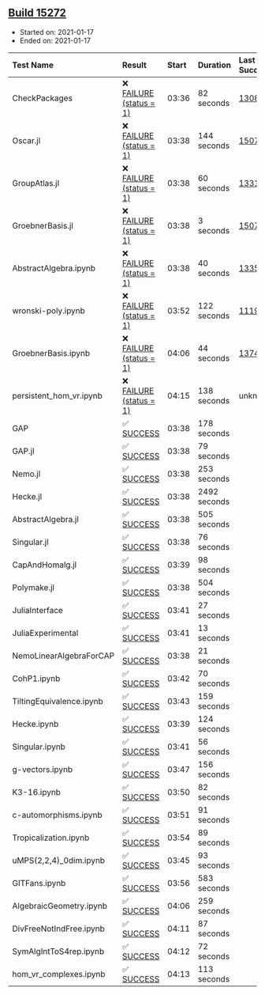 ## [Build 15272](https://oscarci.mathematik.uni-kl.de/job/oscar/15272/)

* Started on: 2021-01-17
* Ended on: 2021-01-17

| Test Name    | Result | Start | Duration | Last Success | First Failure |
|:-------------|:-------|:------|:---------|:-------------|:--------------|
| CheckPackages | ❌ [FAILURE (status = 1)](https://oscarci.mathematik.uni-kl.de/job/oscar/15272/artifact/logs/build-15272/CheckPackages.log) | 03:36 | 82 seconds | [13085](https://oscarci.mathematik.uni-kl.de/job/oscar/13085/) | [13086](https://oscarci.mathematik.uni-kl.de/job/oscar/13086/) |
| Oscar.jl | ❌ [FAILURE (status = 1)](https://oscarci.mathematik.uni-kl.de/job/oscar/15272/artifact/logs/build-15272/Oscar.jl.log) | 03:38 | 144 seconds | [15079](https://oscarci.mathematik.uni-kl.de/job/oscar/15079/) | [15080](https://oscarci.mathematik.uni-kl.de/job/oscar/15080/) |
| GroupAtlas.jl | ❌ [FAILURE (status = 1)](https://oscarci.mathematik.uni-kl.de/job/oscar/15272/artifact/logs/build-15272/GroupAtlas.jl.log) | 03:38 | 60 seconds | [13311](https://oscarci.mathematik.uni-kl.de/job/oscar/13311/) | [13312](https://oscarci.mathematik.uni-kl.de/job/oscar/13312/) |
| GroebnerBasis.jl | ❌ [FAILURE (status = 1)](https://oscarci.mathematik.uni-kl.de/job/oscar/15272/artifact/logs/build-15272/GroebnerBasis.jl.log) | 03:38 | 3 seconds | [15079](https://oscarci.mathematik.uni-kl.de/job/oscar/15079/) | [15080](https://oscarci.mathematik.uni-kl.de/job/oscar/15080/) |
| AbstractAlgebra.ipynb | ❌ [FAILURE (status = 1)](https://oscarci.mathematik.uni-kl.de/job/oscar/15272/artifact/logs/build-15272/AbstractAlgebra.ipynb.log) | 03:38 | 40 seconds | [13355](https://oscarci.mathematik.uni-kl.de/job/oscar/13355/) | [13356](https://oscarci.mathematik.uni-kl.de/job/oscar/13356/) |
| wronski-poly.ipynb | ❌ [FAILURE (status = 1)](https://oscarci.mathematik.uni-kl.de/job/oscar/15272/artifact/logs/build-15272/wronski-poly.ipynb.log) | 03:52 | 122 seconds | [11192](https://oscarci.mathematik.uni-kl.de/job/oscar/11192/) | [11193](https://oscarci.mathematik.uni-kl.de/job/oscar/11193/) |
| GroebnerBasis.ipynb | ❌ [FAILURE (status = 1)](https://oscarci.mathematik.uni-kl.de/job/oscar/15272/artifact/logs/build-15272/GroebnerBasis.ipynb.log) | 04:06 | 44 seconds | [13748](https://oscarci.mathematik.uni-kl.de/job/oscar/13748/) | [13749](https://oscarci.mathematik.uni-kl.de/job/oscar/13749/) |
| persistent_hom_vr.ipynb | ❌ [FAILURE (status = 1)](https://oscarci.mathematik.uni-kl.de/job/oscar/15272/artifact/logs/build-15272/persistent_hom_vr.ipynb.log) | 04:15 | 138 seconds | unknown | unknown |
| GAP | ✅ [SUCCESS](https://oscarci.mathematik.uni-kl.de/job/oscar/15272/artifact/logs/build-15272/GAP.log) | 03:38 | 178 seconds |  |  |
| GAP.jl | ✅ [SUCCESS](https://oscarci.mathematik.uni-kl.de/job/oscar/15272/artifact/logs/build-15272/GAP.jl.log) | 03:38 | 79 seconds |  |  |
| Nemo.jl | ✅ [SUCCESS](https://oscarci.mathematik.uni-kl.de/job/oscar/15272/artifact/logs/build-15272/Nemo.jl.log) | 03:38 | 253 seconds |  |  |
| Hecke.jl | ✅ [SUCCESS](https://oscarci.mathematik.uni-kl.de/job/oscar/15272/artifact/logs/build-15272/Hecke.jl.log) | 03:38 | 2492 seconds |  |  |
| AbstractAlgebra.jl | ✅ [SUCCESS](https://oscarci.mathematik.uni-kl.de/job/oscar/15272/artifact/logs/build-15272/AbstractAlgebra.jl.log) | 03:38 | 505 seconds |  |  |
| Singular.jl | ✅ [SUCCESS](https://oscarci.mathematik.uni-kl.de/job/oscar/15272/artifact/logs/build-15272/Singular.jl.log) | 03:38 | 76 seconds |  |  |
| CapAndHomalg.jl | ✅ [SUCCESS](https://oscarci.mathematik.uni-kl.de/job/oscar/15272/artifact/logs/build-15272/CapAndHomalg.jl.log) | 03:39 | 98 seconds |  |  |
| Polymake.jl | ✅ [SUCCESS](https://oscarci.mathematik.uni-kl.de/job/oscar/15272/artifact/logs/build-15272/Polymake.jl.log) | 03:38 | 504 seconds |  |  |
| JuliaInterface | ✅ [SUCCESS](https://oscarci.mathematik.uni-kl.de/job/oscar/15272/artifact/logs/build-15272/JuliaInterface.log) | 03:41 | 27 seconds |  |  |
| JuliaExperimental | ✅ [SUCCESS](https://oscarci.mathematik.uni-kl.de/job/oscar/15272/artifact/logs/build-15272/JuliaExperimental.log) | 03:41 | 13 seconds |  |  |
| NemoLinearAlgebraForCAP | ✅ [SUCCESS](https://oscarci.mathematik.uni-kl.de/job/oscar/15272/artifact/logs/build-15272/NemoLinearAlgebraForCAP.log) | 03:38 | 21 seconds |  |  |
| CohP1.ipynb | ✅ [SUCCESS](https://oscarci.mathematik.uni-kl.de/job/oscar/15272/artifact/logs/build-15272/CohP1.ipynb.log) | 03:42 | 70 seconds |  |  |
| TiltingEquivalence.ipynb | ✅ [SUCCESS](https://oscarci.mathematik.uni-kl.de/job/oscar/15272/artifact/logs/build-15272/TiltingEquivalence.ipynb.log) | 03:43 | 159 seconds |  |  |
| Hecke.ipynb | ✅ [SUCCESS](https://oscarci.mathematik.uni-kl.de/job/oscar/15272/artifact/logs/build-15272/Hecke.ipynb.log) | 03:39 | 124 seconds |  |  |
| Singular.ipynb | ✅ [SUCCESS](https://oscarci.mathematik.uni-kl.de/job/oscar/15272/artifact/logs/build-15272/Singular.ipynb.log) | 03:41 | 56 seconds |  |  |
| g-vectors.ipynb | ✅ [SUCCESS](https://oscarci.mathematik.uni-kl.de/job/oscar/15272/artifact/logs/build-15272/g-vectors.ipynb.log) | 03:47 | 156 seconds |  |  |
| K3-16.ipynb | ✅ [SUCCESS](https://oscarci.mathematik.uni-kl.de/job/oscar/15272/artifact/logs/build-15272/K3-16.ipynb.log) | 03:50 | 82 seconds |  |  |
| c-automorphisms.ipynb | ✅ [SUCCESS](https://oscarci.mathematik.uni-kl.de/job/oscar/15272/artifact/logs/build-15272/c-automorphisms.ipynb.log) | 03:51 | 91 seconds |  |  |
| Tropicalization.ipynb | ✅ [SUCCESS](https://oscarci.mathematik.uni-kl.de/job/oscar/15272/artifact/logs/build-15272/Tropicalization.ipynb.log) | 03:54 | 89 seconds |  |  |
| uMPS(2,2,4)_0dim.ipynb | ✅ [SUCCESS](https://oscarci.mathematik.uni-kl.de/job/oscar/15272/artifact/logs/build-15272/uMPS-2-2-4-_0dim.ipynb.log) | 03:45 | 93 seconds |  |  |
| GITFans.ipynb | ✅ [SUCCESS](https://oscarci.mathematik.uni-kl.de/job/oscar/15272/artifact/logs/build-15272/GITFans.ipynb.log) | 03:56 | 583 seconds |  |  |
| AlgebraicGeometry.ipynb | ✅ [SUCCESS](https://oscarci.mathematik.uni-kl.de/job/oscar/15272/artifact/logs/build-15272/AlgebraicGeometry.ipynb.log) | 04:06 | 259 seconds |  |  |
| DivFreeNotIndFree.ipynb | ✅ [SUCCESS](https://oscarci.mathematik.uni-kl.de/job/oscar/15272/artifact/logs/build-15272/DivFreeNotIndFree.ipynb.log) | 04:11 | 87 seconds |  |  |
| SymAlgIntToS4rep.ipynb | ✅ [SUCCESS](https://oscarci.mathematik.uni-kl.de/job/oscar/15272/artifact/logs/build-15272/SymAlgIntToS4rep.ipynb.log) | 04:12 | 72 seconds |  |  |
| hom_vr_complexes.ipynb | ✅ [SUCCESS](https://oscarci.mathematik.uni-kl.de/job/oscar/15272/artifact/logs/build-15272/hom_vr_complexes.ipynb.log) | 04:13 | 113 seconds |  |  |
